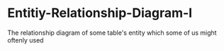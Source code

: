 # Entitiy-Relationship-Diagram-I
The relationship diagram of some table's entity which some of us might oftenly used

